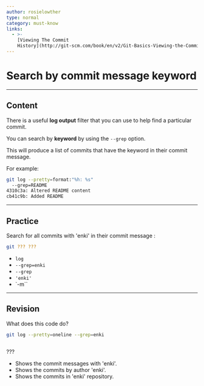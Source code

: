 ```yaml
---
author: rosielowther
type: normal
category: must-know
links:
  - >-
    [Viewing The Commit
    History](http://git-scm.com/book/en/v2/Git-Basics-Viewing-the-Commit-History){documentation}
---
```


# Search by commit message keyword


---

## Content

There is a useful **log output** filter that you can use to help find a particular commit. 

You can search by **keyword** by using the `--grep` option.

This will produce a list of commits that have the keyword in their commit message.

For example:

```bash
git log --pretty=format:"%h: %s" 
  --grep=README
4310c3a: Altered README content
cb41c9b: Added README
```


---

## Practice

Search for all commits with 'enki' in their commit message :

```bash
git ??? ??? 
```

- `log`
- `--grep=enki`
- `--grep`
- `'enki'`
- `-m``


---

## Revision

What does this code do?

```bash
git log --pretty=oneline --grep=enki
 
```

???

- Shows the commit messages with 'enki'.
- Shows the commits by author 'enki'.
- Shows the commits in 'enki' repository.
